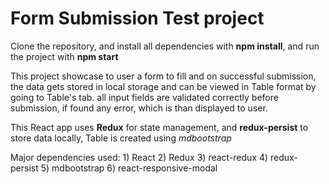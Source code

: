 # Form Submission Test project

Clone the repository, and install all dependencies with **npm install**,
and run the project with **npm start**

This project showcase to user a form to fill and on successful submission, the data gets stored in local storage
and can be viewed in Table format by going to Table's tab.
all input fields are validated correctly before submission, if found any error, which is than displayed to user.

This React app uses **Redux** for state management, and **redux-persist** to store data locally,
Table is created using *mdbootstrap*

Major dependencies used:
    1) React
    2) Redux
    3) react-redux
    4) redux-persist
    5) mdbootstrap
    6) react-responsive-modal